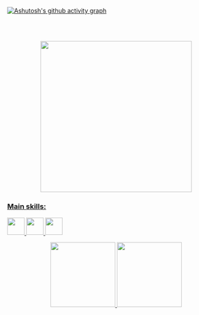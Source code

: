 
<link rel="stylesheet" href="https://cdn.jsdelivr.net/gh/devicons/devicon@v2.15.1/devicon.min.css">    

[![Ashutosh's github activity graph](https://github-readme-activity-graph.vercel.app/graph?username=AdrielSechini&theme=high-contrast	)](https://github.com/ashutosh00710/github-readme-activity-graph)<a href = "mailto:cmp.1a.paulo.viduera@gmail.com">
 </div>
 
 <br>
 <br>
  <p align="center">
  <img src= "https://tenor.com/pt-BR/view/plink-cat-plink-cat-gif-1794292671885121408" width="350">
  </p>

 ### Main skills:
 <img src="https://cdn.jsdelivr.net/gh/devicons/devicon/icons/html5/html5-original.svg" width="40" height="40"/> <img src="https://cdn.jsdelivr.net/gh/devicons/devicon/icons/css3/css3-original.svg" width="40" height="40" /> <img src="https://cdn.jsdelivr.net/gh/devicons/devicon/icons/python/python-original.svg" width="40" height="40"/>


     
<div align="center">
<a href="https://github.com/seu-usuário-aqui">
<img loading="lazy" height="150em" src="https://github-readme-stats.vercel.app/api/top-langs/?username=AdrielSechini&layout=compact&langs_count=7&theme=graywhite"/>
<img loading="lazy" height="150em" src="https://github-readme-stats.vercel.app/api?username=AdrielSechini&show_icons=true&theme=graywhite&include_all_commits=true&count_private=true"/>
</div>
 
 <br> 
 <br>
  
<div align="center">
<br>
</div>

